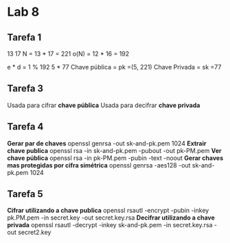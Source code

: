 # Lab 8

## Tarefa 1
13 17
N = 13 * 17 = 221
o(N) = 12 * 16 = 192

e *  d =  1 % 192
5 * 77
Chave pública = pk =(5, 221)
Chave Privada = sk =77
## Tarefa 3
Usada para cifrar **chave pública**
Usada para decifrar **chave privada**
## Tarefa 4
**Gerar par de chaves**
openssl genrsa -out sk-and-pk.pem 1024
**Extrair chave publica**
openssl rsa -in sk-and-pk.pem -pubout -out pk-PM.pem
**Ver chave pública**
openssl rsa -in pk-PM.pem -pubin -text -noout
**Gerar chaves mas protegidas por cifra simétrica**
openssl genrsa -aes128 -out sk-and-pk.pem 1024

## Tarefa 5
**Cifrar utilizando a chave publica**
openssl rsautl -encrypt -pubin -inkey pk.PM.pem -in secret.key -out secret.key.rsa
**Decifrar utilizando a chave privada**
openssl rsautl -decrypt -inkey sk-and-pk.pem -in secret.key.rsa -out secret2.key